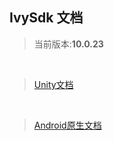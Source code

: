 ## IvySdk 文档

> 当前版本:**10.0.23**
<br>

> [Unity文档](README_UNITY.md)
<br>

> [Android原生文档](README_ANDROID_NATIVE.md)
